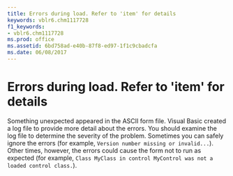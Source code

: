 ```yaml
---
title: Errors during load. Refer to 'item' for details
keywords: vblr6.chm1117728
f1_keywords:
- vblr6.chm1117728
ms.prod: office
ms.assetid: 6bd758ad-e40b-87f8-ed97-1f1c9cbadcfa
ms.date: 06/08/2017
---
```



# Errors during load. Refer to 'item' for details

Something unexpected appeared in the ASCII form file. Visual Basic created a log file to provide more detail about the errors. You should examine the log file to determine the severity of the problem. Sometimes you can safely ignore the errors (for example,  `Version number missing or invalid...`). Other times, however, the errors could cause the form not to run as expected (for example,  `Class MyClass in control MyControl was not a loaded control class.`).


